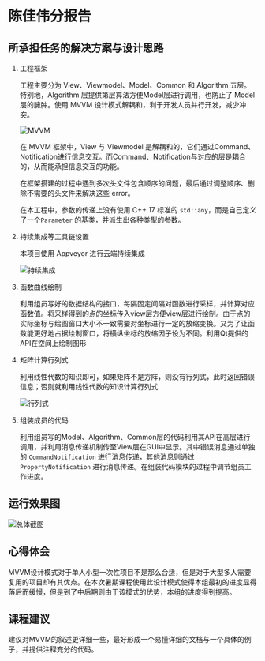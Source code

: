 # 陈佳伟分报告

## 所承担任务的解决方案与设计思路

1. 工程框架

   工程主要分为 View、Viewmodel、Model、Common 和 Algorithm 五层。特别地，Algorithm 层提供第层算法方便Model层进行调用，也防止了 Model 层的臃肿。使用 MVVM 设计模式解耦和，利于开发人员并行开发，减少冲突。

   ![MVVM](https://github.com/ZJU-CPP-SUMMER-TERM/project/raw/master/doc/images/MVVM.png)

   在 MVVM 框架中，View 与 Viewmodel 是解耦和的，它们通过Command、Notification进行信息交互。而Command、Notification与对应的层是耦合的，从而能承担信息交互的功能。

   在框架搭建的过程中遇到多次头文件包含顺序的问题，最后通过调整顺序、删除不需要的头文件来解决这些 error。

   在本工程中，参数的传递上没有使用 C++ 17 标准的 `std::any`，而是自己定义了一个`Parameter` 的基类，并派生出各种类型的参数。

2. 持续集成等工具链设置

   本项目使用 Appveyor 进行云端持续集成

   ![持续集成](https://github.com/ZJU-CPP-SUMMER-TERM/project/raw/master/doc/images/持续集成.PNG)

3. 函数曲线绘制

   利用组员写好的数据结构的接口，每隔固定间隔对函数进行采样，并计算对应函数值。将采样得到的点的坐标传入view层方便view层进行绘制。由于点的实际坐标与绘图窗口大小不一致需要对坐标进行一定的放缩变换。又为了让函数能更好地占据绘制窗口，将横纵坐标的放缩因子设为不同。利用Qt提供的API在空间上绘制图形

4. 矩阵计算行列式

   利用线性代数的知识即可，如果矩阵不是方阵，则没有行列式，此时返回错误信息；否则就利用线性代数的知识计算行列式

   ![行列式](https://github.com/ZJU-CPP-SUMMER-TERM/project/raw/master/doc/images/行列式.PNG)

5. 组装成员的代码

   利用组员写的Model、Algorithm、Common层的代码利用其API在高层进行调用，并利用消息传递机制传至View层在GUI中显示。其中错误消息通过单独的 `CommandNotification` 进行消息传递，其他消息则通过 `PropertyNotification` 进行消息传递。在组装代码模块的过程中调节组员工作进度。









## 运行效果图

![总体截图](https://github.com/ZJU-CPP-SUMMER-TERM/project/raw/master/doc/images/总体截图.PNG)

## 心得体会 

MVVM设计模式对于单人小型一次性项目不是那么合适，但是对于大型多人需要复用的项目却有其优点。在本次暑期课程使用此设计模式使得本组最初的进度显得落后而缓慢，但是到了中后期则由于该模式的优势，本组的进度得到提高。



## 课程建议

建议对MVVM的叙述更详细一些，最好形成一个易懂详细的文档与一个具体的例子，并提供注释充分的代码。


